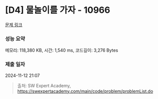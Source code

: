 # [D4] 물놀이를 가자 - 10966 

[문제 링크](https://swexpertacademy.com/main/code/problem/problemDetail.do?contestProbId=AXWXMZta-PsDFAST) 

### 성능 요약

메모리: 118,380 KB, 시간: 1,540 ms, 코드길이: 3,276 Bytes

### 제출 일자

2024-11-12 21:07



> 출처: SW Expert Academy, https://swexpertacademy.com/main/code/problem/problemList.do